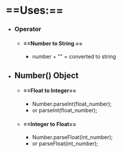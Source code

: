# ==Uses:==
- ### Operator
	- #### ==Number to String ==
		- number + "" = converted to string
- ## Number() Object
	- #### ==Float to Integer==
		- Number.parseInt(float_number);
		- or parseInt(float_number);
	- #### ==Integer to Float==
		- Number.parseFloat(int_number);
		- or parseFloat(int_number);